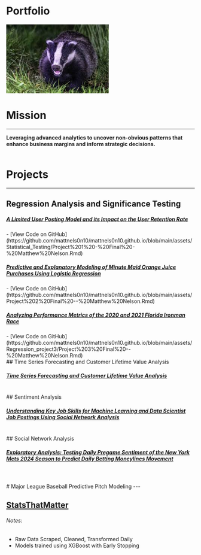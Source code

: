 # Portfolio

![Matt Nelson](images/images.jpg)

# Mission
---

<b>Leveraging advanced analytics to uncover non-obvious patterns that enhance business margins and inform strategic decisions.</b>
<br>
<br>
# Projects
---

## Regression Analysis and Significance Testing

<h5><a href="assets/Statistical_Testing/Project-1---Final---Matthew-Nelson.html">A Limited User Posting Model and its Impact on the User Retention Rate</a></h5> 
- [View Code on GitHub](https://github.com/mattnels0n10/mattnels0n10.github.io/blob/main/assets/Statistical_Testing/Project%201%20-%20Final%20-%20Matthew%20Nelson.Rmd)

<h5><a href="assets/Project-2-Final----Matthew-Nelson.html">Predictive and Explanatory Modeling of Minute Maid Orange Juice Purchases Using Logistic Regression</a></h5>
- [View Code on GitHub](https://github.com/mattnels0n10/mattnels0n10.github.io/blob/main/assets/Project%202%20Final%20--%20Matthew%20Nelson.Rmd)

<h5><a href="assets/Regression_project3/Project-3-Final----Matthew-Nelson.html">Analyzing Performance Metrics of the 2020 and 2021 Florida Ironman Race</a></h5> 
- [View Code on GitHub](https://github.com/mattnels0n10/mattnels0n10.github.io/blob/main/assets/Regression_project3/Project%203%20Final%20--%20Matthew%20Nelson.Rmd)
<br>
## Time Series Forecasting and Customer Lifetime Value Analysis

<h5><a href="assets/Forecasting/paper.html">Time Series Forecasting and Customer Lifetime Value Analysis</a></h5> 
<br>
## Sentiment Analysis

<h5><a href="assets/Social%20Network%20Analysis%20Project%203_files/Social%20Network%20Analysis%20Project%203.html">Understanding Key Job Skills for Machine Learning and Data Scientist Job Postings Using Social Network Analysis</a></h5>
<br>
## Social Network Analysis

<h5><a href="assets/Sentiment_Analysis/sentiment.html">Exploratory Analysis: Testing Daily Pregame Sentiment of the New York Mets 2024 Season to Predict Daily Betting Moneylines Movement</a></h5> 

<br>
<br>
# Major League Baseball Predictive Pitch Modeling
---

## [StatsThatMatter](https://stats-that-matter.com)

###### Notes:
- Raw Data Scraped, Cleaned, Transformed Daily
- Models trained using XGBoost with Early Stopping

